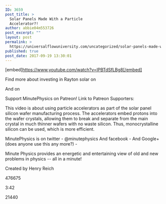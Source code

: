 ```yaml
---
ID: 3659
post_title: >
  Solar Panels Made With a Particle
  Accelerator?!
author: abbie04m553726
post_excerpt: ""
layout: post
permalink: >
  https://universalflowuniversity.com/uncategorized/solar-panels-made-with-a-particle-accelerator/
published: true
post_date: 2017-09-19 13:30:01
---
```

[embed]https://www.youtube.com/watch?v=lPBTdSfLBg8[/embed]<br>
<p>Find more about investing in Rayton solar on 

And on 

Support MinutePhysics on Patreon! 
Link to Patreon Supporters: 

This video is about using particle accelerators as part of the solar panel silicon wafer manufacturing process. The accelerators embed protons into the wafer crystals, allowing them to break and separate from the main crystal in much thinner wafers with no waste silicon. Thus, monocrystalline silicon can be used, which is more efficient.

MinutePhysics is on twitter - @minutephysics
And facebook - 
And Google+ (does anyone use this any more?) - 

Minute Physics provides an energetic and entertaining view of old and new problems in physics -- all in a minute!

Created by Henry Reich</p>
<p>476675</p>
<p>3:42</p>
<p>21440</p>
<br></br>